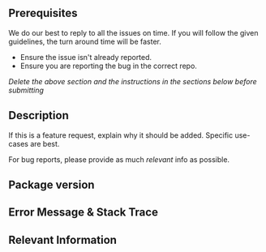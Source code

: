 <!-- CLICK "Preview" FOR INSTRUCTIONS IN A MORE READABLE FORMAT -->

## Prerequisites

We do our best to reply to all the issues on time. If you will follow the given guidelines, the turn around time will be faster.

- Ensure the issue isn't already reported.
- Ensure you are reporting the bug in the correct repo.

_Delete the above section and the instructions in the sections below before submitting_

## Description

If this is a feature request, explain why it should be added. Specific use-cases are best.

For bug reports, please provide as much _relevant_ info as possible.

## Package version

<!-- YOUR ANSWER -->

## Error Message & Stack Trace

## Relevant Information

